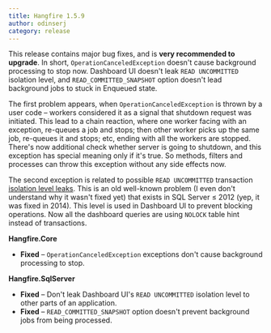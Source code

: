 ```yaml
---
title: Hangfire 1.5.9
author: odinserj
category: release
---
```


This release contains major bug fixes, and is **very recommended to upgrade**. In short, `OperationCanceledException` doesn't cause background processing to stop now. Dashboard UI doesn't leak `READ UNCOMMITTED` isolation level, and `READ_COMMITTED_SNAPSHOT` option doesn't lead background jobs to stuck in Enqueued state.

The first problem appears, when `OperationCanceledException` is thrown by a user code – workers considered it as a signal that shutdown request was initiated. This lead to a chain reaction, where one worker facing with an exception, re-queues a job and stops; then other worker picks up the same job, re-queues it and stops; etc, ending with all the workers are stopped. There's now additional check whether server is going to shutdown, and this exception has special meaning only if it's true. So methods, filters and processes can throw this exception without any side effects now.

The second exception is related to possible `READ UNCOMMITTED` transaction [isolation level leaks](http://www.levibotelho.com/development/plugging-isolation-leaks-in-sql-server). This is an old well-known problem (I even don't understand why it wasn't fixed yet) that exists in SQL Server&nbsp;&le;&nbsp;2012 (yep, it was fixed in 2014). This level is used in Dashboard UI to prevent blocking operations. Now all the dashboard queries are using `NOLOCK` table hint instead of transactions.

**Hangfire.Core**

* **Fixed** – `OperationCanceledException` exceptions don't cause background processing to stop.

**Hangfire.SqlServer**

* **Fixed** – Don't leak Dashboard UI's `READ UNCOMMITTED` isolation level to other parts of an application.
* **Fixed** – `READ_COMMITTED_SNAPSHOT` option doesn't prevent background jobs from being processed.